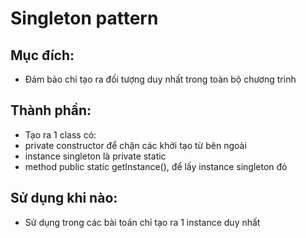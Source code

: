 # Singleton pattern

## Mục đích: 
- Đảm bảo chỉ tạo ra đối tượng duy nhất trong toàn bộ chương trình

## Thành phần:
- Tạo ra 1 class có:
- private constructor để chặn các khởi tạo từ bên ngoài
- instance singleton là private static
- method public static getInstance(), để lấy instance singleton đó
## Sử dụng khi nào:
- Sử dụng trong các bài toán chỉ tạo ra 1 instance duy nhất
